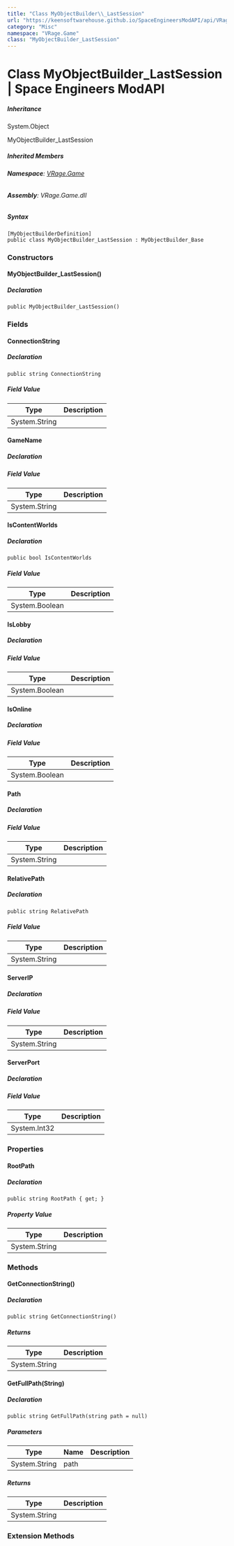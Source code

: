 ```yaml
---
title: "Class MyObjectBuilder\\_LastSession"
url: "https://keensoftwarehouse.github.io/SpaceEngineersModAPI/api/VRage.Game.MyObjectBuilder_LastSession.html"
category: "Misc"
namespace: "VRage.Game"
class: "MyObjectBuilder_LastSession"
---
```


# Class MyObjectBuilder\_LastSession | Space Engineers ModAPI

##### Inheritance

System.Object

MyObjectBuilder\_LastSession

##### Inherited Members

###### **Namespace**: [VRage.Game](https://keensoftwarehouse.github.io/SpaceEngineersModAPI/api/VRage.Game.html)

###### **Assembly**: VRage.Game.dll

##### Syntax

```
[MyObjectBuilderDefinition]
public class MyObjectBuilder_LastSession : MyObjectBuilder_Base
```

### Constructors

#### MyObjectBuilder\_LastSession()

##### Declaration

```
public MyObjectBuilder_LastSession()
```

### Fields

#### ConnectionString

##### Declaration

```
public string ConnectionString
```

##### Field Value

| Type | Description |
| --- | --- |
| System.String |     |

#### GameName

##### Declaration

##### Field Value

| Type | Description |
| --- | --- |
| System.String |     |

#### IsContentWorlds

##### Declaration

```
public bool IsContentWorlds
```

##### Field Value

| Type | Description |
| --- | --- |
| System.Boolean |     |

#### IsLobby

##### Declaration

##### Field Value

| Type | Description |
| --- | --- |
| System.Boolean |     |

#### IsOnline

##### Declaration

##### Field Value

| Type | Description |
| --- | --- |
| System.Boolean |     |

#### Path

##### Declaration

##### Field Value

| Type | Description |
| --- | --- |
| System.String |     |

#### RelativePath

##### Declaration

```
public string RelativePath
```

##### Field Value

| Type | Description |
| --- | --- |
| System.String |     |

#### ServerIP

##### Declaration

##### Field Value

| Type | Description |
| --- | --- |
| System.String |     |

#### ServerPort

##### Declaration

##### Field Value

| Type | Description |
| --- | --- |
| System.Int32 |     |

### Properties

#### RootPath

##### Declaration

```
public string RootPath { get; }
```

##### Property Value

| Type | Description |
| --- | --- |
| System.String |     |

### Methods

#### GetConnectionString()

##### Declaration

```
public string GetConnectionString()
```

##### Returns

| Type | Description |
| --- | --- |
| System.String |     |

#### GetFullPath(String)

##### Declaration

```
public string GetFullPath(string path = null)
```

##### Parameters

| Type | Name | Description |
| --- | --- | --- |
| System.String | path |     |

##### Returns

| Type | Description |
| --- | --- |
| System.String |     |

### Extension Methods